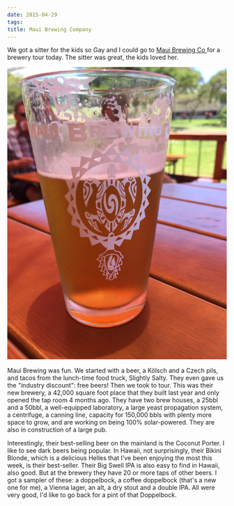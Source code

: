 ```yaml
---
date: 2015-04-29
tags:
title: Maui Brewing Company
---
```

<!--
date: 2014-04-29
tags:
-->

We got a sitter for the kids so Gay and I could go to [Maui Brewing Co ](http://mauibrewingco.com/)for a brewery tour today. The sitter was great, the kids loved her.

![Title](/img/IMG_5622.JPG)

Maui Brewing was fun. We started with a beer, a Kölsch and a Czech pils, and tacos from the lunch-time food truck, Slightly Salty. They even gave us the "industry discount": free beers! Then we took to tour. This was their new brewery, a 42,000 square foot place that they built last year and only opened the tap room 4 months ago. They have two brew houses, a 25bbl and a 50bbl, a well-equipped laboratory, a large yeast propagation system, a centrifuge, a canning line, capacity for 150,000 bbls with plenty more space to grow, and are working on being 100% solar-powered. They are also in construction of a large pub.

Interestingly, their best-selling beer on the mainland is the Coconut Porter. I like to see dark beers being popular. In Hawaii, not surprisingly, their Bikini Blonde, which is a delicious Helles that I've been enjoying the most this week, is their best-seller.  Their Big Swell IPA is also easy to find in Hawaii, also good. But at the brewery they have 20 or more taps of other beers. I got a sampler of these: a doppelbock, a coffee doppelbock (that's a new one for me), a Vienna lager, an alt, a dry stout and a double IPA.  All were very good, I'd like to go back for a pint of that Doppelbock.

